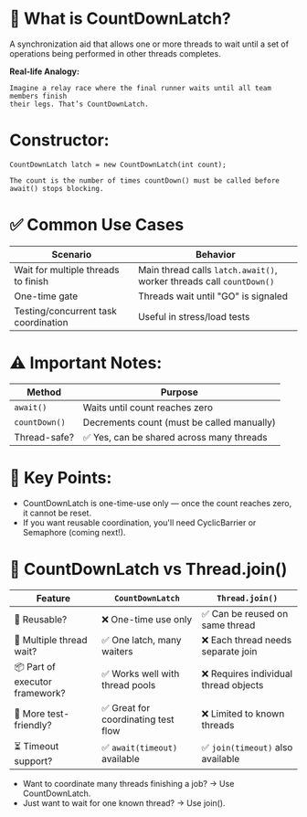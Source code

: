 # 🧠 What is CountDownLatch?

A synchronization aid that allows one or more threads to wait until a set of operations being 
performed in other threads completes.

**Real-life Analogy:**

    Imagine a relay race where the final runner waits until all team members finish 
    their legs. That’s CountDownLatch.


# Constructor:

    CountDownLatch latch = new CountDownLatch(int count);
    
    The count is the number of times countDown() must be called before await() stops blocking.


# ✅ Common Use Cases

| Scenario                             | Behavior                                                             |
| ------------------------------------ | -------------------------------------------------------------------- |
| Wait for multiple threads to finish  | Main thread calls `latch.await()`, worker threads call `countDown()` |
| One-time gate                        | Threads wait until "GO" is signaled                                  |
| Testing/concurrent task coordination | Useful in stress/load tests                                          |



# ⚠️ Important Notes:

| Method        | Purpose                                    |
| ------------- | ------------------------------------------ |
| `await()`     | Waits until count reaches zero             |
| `countDown()` | Decrements count (must be called manually) |
| Thread-safe?  | ✅ Yes, can be shared across many threads   |


# 🧠 Key Points:

* CountDownLatch is one-time-use only — once the count reaches zero, it cannot be reset.
* If you want reusable coordination, you'll need CyclicBarrier or Semaphore (coming next!).



# 🔁 CountDownLatch vs Thread.join()

| Feature                        | `CountDownLatch`                   | `Thread.join()`                      |
| ------------------------------ | ---------------------------------- | ------------------------------------ |
| 🔁 Reusable?                   | ❌ One-time use only                | ✅ Can be reused on same thread       |
| 🔄 Multiple thread wait?       | ✅ One latch, many waiters          | ❌ Each thread needs separate join    |
| 📦 Part of executor framework? | ✅ Works well with thread pools     | ❌ Requires individual thread objects |
| 🧪 More test-friendly?         | ✅ Great for coordinating test flow | ❌ Limited to known threads           |
| ⏳ Timeout support?             | ✅ `await(timeout)` available       | ✅ `join(timeout)` also available     |



* Want to coordinate many threads finishing a job? → Use CountDownLatch.
* Just want to wait for one known thread? → Use join().


